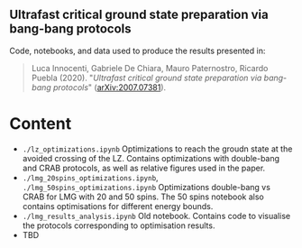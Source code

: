 ## Ultrafast critical ground state preparation via bang-bang protocols

Code, notebooks, and data used to produce the results presented in:

> Luca Innocenti, Gabriele De Chiara, Mauro Paternostro, Ricardo Puebla (2020). "*Ultrafast critical ground state preparation via bang-bang protocols*" ([arXiv:2007.07381](https://arxiv.org/abs/2007.07381)).

# Content

- `./lz_optimizations.ipynb`
    Optimizations to reach the groudn state at the avoided crossing of the LZ.
    Contains optimizations with double-bang and CRAB protocols, as well as relative figures used in the paper.
- `./lmg_20spins_optimizations.ipynb`, `./lmg_50spins_optimizations.ipynb`
    Optimizations double-bang vs CRAB for LMG with 20 and 50 spins.
    The 50 spins notebook also contains optimisations for different energy bounds.
- `./lmg_results_analysis.ipynb`
    Old notebook. Contains code to visualise the protocols corresponding to optimisation results.
- TBD
